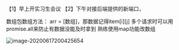 【1】早上开实习生会议
【2】下午对接后端提供的新端口，

数组包数组方法： arr = [数组]，那数据记得item[i][j]
多个请求时可以用promise.all来防止有数据没能及时拿到
熟练使用map功能改数组

![image-20200617200425654](C:\Users\admin\AppData\Roaming\Typora\typora-user-images\image-20200617200425654.png)
